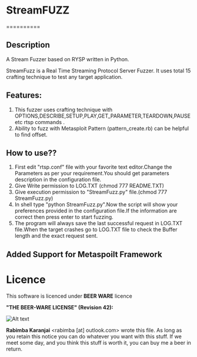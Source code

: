 # StreamFUZZ
==========

## Description ##

A Stream Fuzzer based on RYSP written in Python.

StreamFuzz is a Real Time Streaming Protocol Server Fuzzer.
It uses total 15 crafting technique to test any target application.

## Features: ##

1. This fuzzer uses crafting technique with OPTIONS,DESCRIBE,SETUP,PLAY,GET_PARAMETER,TEARDOWN,PAUSE etc rtsp commands .
2. Ability to fuzz with Metasploit Pattern (pattern_create.rb) can be helpful to find offset.

## How to use?? ##

1. First edit "rtsp.conf" file with your favorite text editor.Change the Parameters as per your requirement.You should get parameters description in the configuration file.
2. Give Write permission to LOG.TXT (chmod 777 README.TXT)
3. Give execution permission to "StreamFuzz.py" file.(chmod 777 StreamFuzz.py)
4. In shell type "python StreamFuzz.py".Now the script will show your preferences provided in the configuration file.If the information are correct then press enter to start fuzzing.
5. The program will always save the last successful request in LOG.TXT file.When the target crashes go to LOG.TXT file to check the Buffer length and the exact request sent.

## Added Support for Metaspoilt Framework

Licence
=======
This software is licenced under **BEER WARE** licence 

**"THE BEER-WARE LICENSE" (Revision 42):**


![Alt text](http://upload.wikimedia.org/wikipedia/commons/thumb/d/d5/BeerWare_Logo.svg/170px-BeerWare_Logo.svg.png)


**Rabimba Karanjai** <rabimba [at] outlook.com> wrote this file. As long as you retain this notice you can do whatever you want with this stuff. If we meet some day, and you think this stuff is worth it, you can buy me a beer in return.

